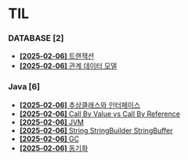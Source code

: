 # TIL
 
### DATABASE [2]
- [**[2025-02-06]**  트랜잭션](https://github.com/A-lass/TIL/blob/main/DATABASE/트랜잭션.md)
- [**[2025-02-06]**  관계 데이터 모델](https://github.com/A-lass/TIL/blob/main/DATABASE/관계_데이터_모델.md)
### Java [6]
- [**[2025-02-06]**  추상클래스와 인터페이스](https://github.com/A-lass/TIL/blob/main/Java/추상클래스와_인터페이스.md)
- [**[2025-02-06]**  Call By Value vs Call By Reference](https://github.com/A-lass/TIL/blob/main/Java/Call_By_Value_vs_Call_By_Reference.md)
- [**[2025-02-06]**  JVM](https://github.com/A-lass/TIL/blob/main/Java/JVM.md)
- [**[2025-02-06]**  String StringBuilder StringBuffer](https://github.com/A-lass/TIL/blob/main/Java/String_StringBuilder_StringBuffer.md)
- [**[2025-02-06]**  GC](https://github.com/A-lass/TIL/blob/main/Java/GC.md)
- [**[2025-02-06]**  동기화](https://github.com/A-lass/TIL/blob/main/Java/동기화.md)
